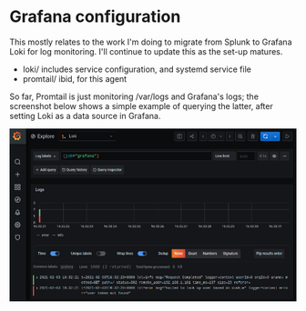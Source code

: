 # Grafana configuration

This mostly relates to the work I'm doing to migrate from Splunk to Grafana Loki for log monitoring. I'll continue to update this as the set-up matures.

- loki/ includes service configuration, and systemd service file
- promtail/ ibid, for this agent

So far, Promtail is just monitoring /var/logs and Grafana's logs; the screenshot below shows a simple example of querying the latter, after setting Loki as a data source in Grafana.

![Grafana screenshot](../images/loki-test.png)
